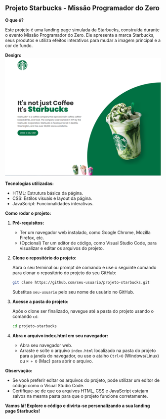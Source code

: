 ## Projeto Starbucks - Missão Programador do Zero

**O que é?**

Este projeto é uma landing page simulada da Starbucks, construída durante o evento Missão Programador do Zero. Ele apresenta a marca Starbucks, seus produtos e utiliza efeitos interativos para mudar a imagem principal e a cor de fundo.

**Design:**
![Design Desktop](./design/Desktop-design.png)

**Tecnologias utilizadas:**

* HTML: Estrutura básica da página.
* CSS: Estilos visuais e layout da página.
* JavaScript: Funcionalidades interativas.

**Como rodar o projeto:**

1. **Pré-requisitos:**
    * Ter um navegador web instalado, como Google Chrome, Mozilla Firefox, etc.
    * (Opcional) Ter um editor de código, como Visual Studio Code, para visualizar e editar os arquivos do projeto.

2. **Clone o repositório do projeto:**

    Abra o seu terminal ou prompt de comando e use o seguinte comando para clonar o repositório do projeto do seu GitHub:

    ```bash
    git clone https://github.com/seu-usuario/projeto-starbucks.git
    ```

    Substitua `seu-usuario` pelo seu nome de usuário no GitHub.

3. **Acesse a pasta do projeto:**

    Após o clone ser finalizado, navegue até a pasta do projeto usando o comando `cd`:

    ```bash
    cd projeto-starbucks
    ```

4. **Abra o arquivo index.html em seu navegador:**

    * Abra seu navegador web.
    * Arraste e solte o arquivo `index.html` localizado na pasta do projeto para a janela do navegador, ou use o atalho `Ctrl+O` (Windows/Linux) ou `⌘ + O` (Mac) para abrir o arquivo.

**Observação:**

* Se você preferir editar os arquivos do projeto, pode utilizar um editor de código como o Visual Studio Code.
* Certifique-se de que os arquivos HTML, CSS e JavaScript estejam salvos na mesma pasta para que o projeto funcione corretamente.

**Vamos lá! Explore o código e divirta-se personalizando a sua landing page Starbucks!**
